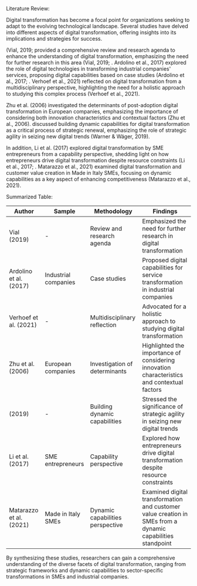 Literature Review:

Digital transformation has become a focal point for organizations seeking to adapt to the evolving technological landscape. Several studies have delved into different aspects of digital transformation, offering insights into its implications and strategies for success.

(Vial, 2019; provided a comprehensive review and research agenda to enhance the understanding of digital transformation, emphasizing the need for further research in this area (Vial, 2019; . Ardolino et al., 2017) explored the role of digital technologies in transforming industrial companies' services, proposing digital capabilities based on case studies (Ardolino et al., 2017; . Verhoef et al., 2021) reflected on digital transformation from a multidisciplinary perspective, highlighting the need for a holistic approach to studying this complex process (Verhoef et al., 2021).

Zhu et al. (2006) investigated the determinants of post-adoption digital transformation in European companies, emphasizing the importance of considering both innovation characteristics and contextual factors (Zhu et al., 2006). discussed building dynamic capabilities for digital transformation as a critical process of strategic renewal, emphasizing the role of strategic agility in seizing new digital trends (Warner & Wäger, 2019).

In addition, Li et al. (2017) explored digital transformation by SME entrepreneurs from a capability perspective, shedding light on how entrepreneurs drive digital transformation despite resource constraints (Li et al., 2017; . Matarazzo et al., 2021) examined digital transformation and customer value creation in Made in Italy SMEs, focusing on dynamic capabilities as a key aspect of enhancing competitiveness (Matarazzo et al., 2021).

Summarized Table:

| Author                  | Sample               | Methodology                      | Findings                                                                                                   |
|-------------------------|----------------------|----------------------------------|------------------------------------------------------------------------------------------------------------|
| Vial (2019)             | -                    | Review and research agenda       | Emphasized the need for further research in digital transformation                                         |
| Ardolino et al. (2017)  | Industrial companies | Case studies                     | Proposed digital capabilities for service transformation in industrial companies                           |
| Verhoef et al. (2021)   | -                    | Multidisciplinary reflection     | Advocated for a holistic approach to studying digital transformation                                       |
| Zhu et al. (2006)       | European companies   | Investigation of determinants    | Highlighted the importance of considering innovation characteristics and contextual factors                |
| (2019)                  | -                    | Building dynamic capabilities    | Stressed the significance of strategic agility in seizing new digital trends                               |
| Li et al. (2017)        | SME entrepreneurs    | Capability perspective           | Explored how entrepreneurs drive digital transformation despite resource constraints                       |
| Matarazzo et al. (2021) | Made in Italy SMEs   | Dynamic capabilities perspective | Examined digital transformation and customer value creation in SMEs from a dynamic capabilities standpoint |

By synthesizing these studies, researchers can gain a comprehensive understanding of the diverse facets of digital transformation, ranging from strategic frameworks and dynamic capabilities to sector-specific transformations in SMEs and industrial companies.
